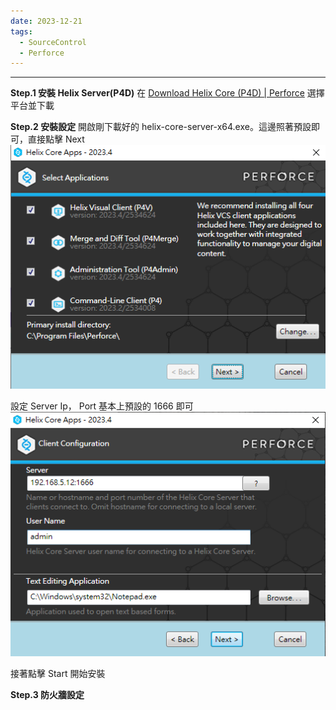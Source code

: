 ```yaml
---
date: 2023-12-21
tags:
  - SourceControl
  - Perforce
---
```

---
**Step.1 安裝 Helix Server(P4D)**
在 [Download Helix Core (P4D) | Perforce](https://www.perforce.com/downloads/helix-core-p4d) 選擇平台並下載

**Step.2 安裝設定**
開啟剛下載好的 helix-core-server-x64.exe。這邊照著預設即可，直接點擊 Next
![2023-12-21 180926](https://raw.githubusercontent.com/agin0634/DuriShen_DevNote/main/Archives/Images/2023-12-21%20180926.png)

設定 Server Ip， Port 基本上預設的 1666 即可
![2023-12-21 181241](https://raw.githubusercontent.com/agin0634/DuriShen_DevNote/main/Archives/Images/2023-12-21%20181241.png)

接著點擊 Start 開始安裝

**Step.3 防火牆設定**
